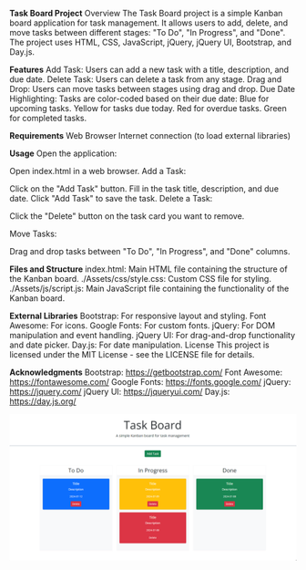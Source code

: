 **Task Board Project**
Overview
The Task Board project is a simple Kanban board application for task management. It allows users to add, delete, and move tasks between different stages: "To Do", "In Progress", and "Done". The project uses HTML, CSS, JavaScript, jQuery, jQuery UI, Bootstrap, and Day.js.

**Features**
Add Task: Users can add a new task with a title, description, and due date.
Delete Task: Users can delete a task from any stage.
Drag and Drop: Users can move tasks between stages using drag and drop.
Due Date Highlighting: Tasks are color-coded based on their due date:
Blue for upcoming tasks.
Yellow for tasks due today.
Red for overdue tasks.
Green for completed tasks.

**Requirements**
Web Browser
Internet connection (to load external libraries)

**Usage**
Open the application:

Open index.html in a web browser.
Add a Task:

Click on the "Add Task" button.
Fill in the task title, description, and due date.
Click "Add Task" to save the task.
Delete a Task:

Click the "Delete" button on the task card you want to remove.

Move Tasks:

Drag and drop tasks between "To Do", "In Progress", and "Done" columns.

**Files and Structure**
index.html: Main HTML file containing the structure of the Kanban board.
./Assets/css/style.css: Custom CSS file for styling.
./Assets/js/script.js: Main JavaScript file containing the functionality of the Kanban board.

**External Libraries**
Bootstrap: For responsive layout and styling.
Font Awesome: For icons.
Google Fonts: For custom fonts.
jQuery: For DOM manipulation and event handling.
jQuery UI: For drag-and-drop functionality and date picker.
Day.js: For date manipulation.
License
This project is licensed under the MIT License - see the LICENSE file for details.

**Acknowledgments**
Bootstrap: https://getbootstrap.com/
Font Awesome: https://fontawesome.com/
Google Fonts: https://fonts.google.com/
jQuery: https://jquery.com/
jQuery UI: https://jqueryui.com/
Day.js: https://day.js.org/

![image of Webpage](image.png)
